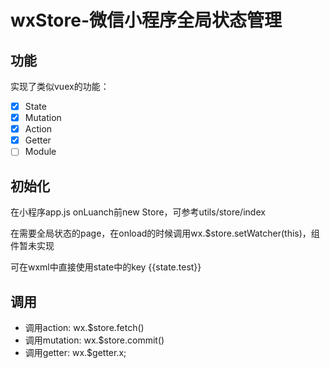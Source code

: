 # wxStore-微信小程序全局状态管理
## 功能
实现了类似vuex的功能：
- [x] State
- [x] Mutation
- [x] Action
- [x] Getter
- [ ] Module

## 初始化
在小程序app.js onLuanch前new Store，可参考utils/store/index

在需要全局状态的page，在onload的时候调用wx.$store.setWatcher(this)，组件暂未实现

可在wxml中直接使用state中的key {{state.test}}

## 调用
- 调用action: wx.$store.fetch()
- 调用mutation: wx.$store.commit()
- 调用getter: wx.$getter.x;